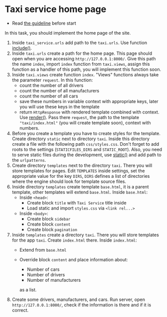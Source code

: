 # Taxi service home page

- Read [the guideline](https://github.com/mate-academy/py-task-guideline/blob/main/README.md) before start

In this task, you should implement the home page of the site.

1. Inside `taxi_service.urls` add path to the `taxi.urls`. Use
function [include()](https://django.fun/docs/django/ru/3.2/ref/urls/#include).
2. Inside `taxi.urls` create a path for the home page. This
page should open when you are accessing `http://127.0.0.1:8000/`. Give this
path the name `index`, import `index` function from `taxi.views`, assign this
function as a handler of this path, you will implement this function soon.
3. Inside `taxi.views` create function `index`. "Views" functions always 
take the parameter `request`. In this function:
    - count the number of all drivers
    - count the number of all manufacturers
    - count the number of all cars
    - save these numbers in variable context with appropriate keys, later you
will use these keys in the template
    - return `HttpResponse` with rendered template combined with context. Use 
[render()](https://docs.djangoproject.com/en/4.0/topics/http/shortcuts/#render). 
Pass there `request`, the path to the template `"taxi/index.html"` (you will create
template soon), context with numbers.
4. Before you create a template you have to create styles for the 
template. Create directory `static` next to directory `taxi`. Inside this 
directory create a file with the following path `css/styles.css`. Don't forget to
add roots to the settings (`STATICFILES_DIRS` and `STATIC_ROOT`). Also, you 
need to serve static files during the development, use 
[static()](https://django.fun/docs/django/ru/4.0/howto/static-files/#serving-static-files-during-development)
and add path to the `urlpatterns`.
5. Create directory `templates` next to the directory `taxi`. There you will
store templates for pages. Edit `TEMPLATES` inside settings, set the appropriate 
value for the key `DIRS`, `DIRS` defines a list of directories where the engine 
should look for template source files.
6. Inside directory `templates` create template `base.html`, it is a parent 
template, other templates will extend `base.html`. Inside `base.html`:
   - Inside `<head>`:
      - Create block `title` with `Taxi Service` title inside
      - Load static and import `styles.css` via `<link rel...>`
   - Inside `<body>`:
      - Create block `sidebar`
      - Create block `content`
      - Create block `pagination`
7. Inside `templates` create a directory `taxi`. There you will store templates
for the app `taxi`. Create `index.html` there. Inside `index.html`:
    - Extend from `base.html`
    - Override block `content` and place information about:
        - Number of cars
        - Number of drivers
        - Number of manufacturers
      
      as a list.
8. Create some drivers, manufacturers, and cars. Run server, open 
`http://127.0.0.1:8000/`, check if the information is there and if it is 
correct.
